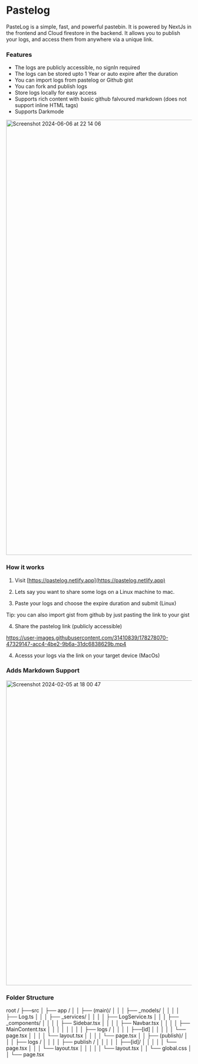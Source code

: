 # Pastelog

PasteLog is a simple, fast, and powerful pastebin. It is powered by NextJs in the frontend and Cloud firestore in the backend.
It allows you to publish your logs, and access them from anywhere via a unique link.

### Features

- The logs are publicly accessible, no signIn required
- The logs can be stored upto 1 Year or auto expire after the duration
- You can import logs from pastelog or Github gist
- You can fork and publish logs
- Store logs locally for easy access
- Supports rich content with basic github falvoured markdown (does not support inline HTML tags)
- Supports Darkmode

<img width="1176" alt="Screenshot 2024-06-06 at 22 14 06" src="https://github.com/firebase/firebase-js-sdk/assets/31410839/7c252c51-b81b-4bde-9ff1-29803f975b57">

### How it works

1. Visit [https://pastelog.netlify.app](https://pastelog.netlify.app)

2. Lets say you want to share some logs on a Linux machine to mac.

3. Paste your logs and choose the expire duration and submit (Linux)

Tip: you can also import gist from github by just pasting the link to your gist

4. Share the pastelog link (publicly accessible)

https://user-images.githubusercontent.com/31410839/178278070-47329147-acc4-4be2-9b6a-31dc6838629b.mp4

4. Acesss your logs via the link on your target device (MacOs)

### Adds Markdown Support

<img width="824" alt="Screenshot 2024-02-05 at 18 00 47" src="https://github.com/flutter/flutter/assets/31410839/63896d48-867f-477e-8f91-68ff40413147">

### Folder Structure

<!-- current folder structure -->

root /
    ├──src
    │    ├── app /
    │    │    ├── (main)/
    │    │    │    ├── _models/
    │    │    │    │   ├── Log.ts
    │    │    │    ├── _services/
    │    │    │    │   ├── LogService.ts
    │    │    │    ├── _components/
    │    │    │    │   ├── Sidebar.tsx
    │    │    │    │   ├── Navbar.tsx
    │    │    │    │   ├── MainContent.tsx
    │    │    │    │   │
    │    │    │    ├── logs /
    │    │    │    │   ├──[id]
    │    │    │    │   │   └── page.tsx
    │    │    │    │   └── layout.tsx
    │    │    │    │   └── page.tsx
    │    │    ├── (publish)/
    │    │    │    ├── logs /
    │    │    │    │   ├── publish /
    │    │    │    │   │    ├──[id]/
    │    │    │    │   │        └── page.tsx
    │    │    │    └── layout.tsx
    │    │    │
    │    │    └── layout.tsx
    │    │    └── global.css
    │    │    └── page.tsx

